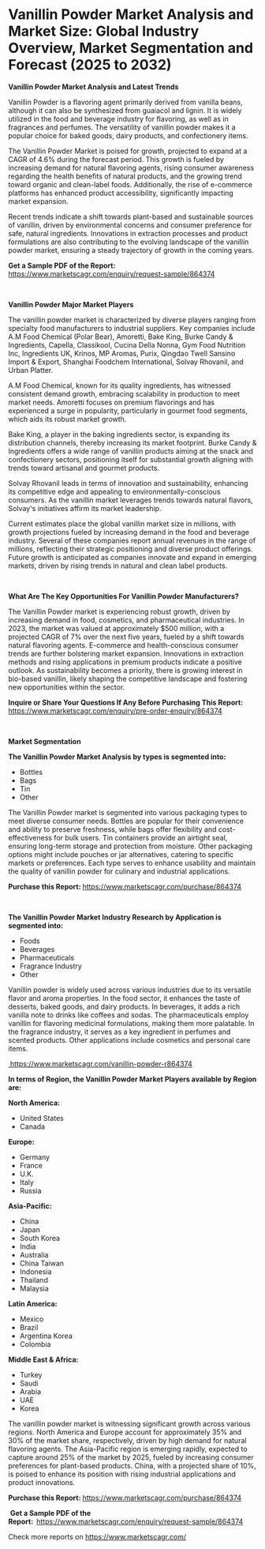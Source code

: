 <p><h1>Vanillin Powder Market Analysis and Market Size: Global Industry Overview, Market Segmentation and Forecast (2025 to 2032)</h1></p><p><strong>Vanillin Powder Market Analysis and Latest Trends</strong></p>
<p><p>Vanillin Powder is a flavoring agent primarily derived from vanilla beans, although it can also be synthesized from guaiacol and lignin. It is widely utilized in the food and beverage industry for flavoring, as well as in fragrances and perfumes. The versatility of vanillin powder makes it a popular choice for baked goods, dairy products, and confectionery items.</p><p>The Vanillin Powder Market is poised for growth, projected to expand at a CAGR of 4.6% during the forecast period. This growth is fueled by increasing demand for natural flavoring agents, rising consumer awareness regarding the health benefits of natural products, and the growing trend toward organic and clean-label foods. Additionally, the rise of e-commerce platforms has enhanced product accessibility, significantly impacting market expansion. </p><p>Recent trends indicate a shift towards plant-based and sustainable sources of vanillin, driven by environmental concerns and consumer preference for safe, natural ingredients. Innovations in extraction processes and product formulations are also contributing to the evolving landscape of the vanillin powder market, ensuring a steady trajectory of growth in the coming years.</p></p>
<p><strong>Get a Sample PDF of the Report:&nbsp;</strong> <a href="https://www.marketscagr.com/enquiry/request-sample/864374?utm_campaign=2631&utm_medium=2&utm_source=Github&utm_content=ia&utm_term=07042025&utm_id=vanillin-powder">https://www.marketscagr.com/enquiry/request-sample/864374</a></p>
<p>&nbsp;</p>
<p><strong>Vanillin Powder Major Market Players</strong></p>
<p><p>The vanillin powder market is characterized by diverse players ranging from specialty food manufacturers to industrial suppliers. Key companies include A.M Food Chemical (Polar Bear), Amoretti, Bake King, Burke Candy & Ingredients, Capella, Classikool, Cucina Della Nonna, Gym Food Nutrition Inc, Ingredients UK, Krinos, MP Aromas, Purix, Qingdao Twell Sansino Import & Export, Shanghai Foodchem International, Solvay Rhovanil, and Urban Platter.</p><p>A.M Food Chemical, known for its quality ingredients, has witnessed consistent demand growth, embracing scalability in production to meet market needs. Amoretti focuses on premium flavorings and has experienced a surge in popularity, particularly in gourmet food segments, which aids its robust market growth.</p><p>Bake King, a player in the baking ingredients sector, is expanding its distribution channels, thereby increasing its market footprint. Burke Candy & Ingredients offers a wide range of vanillin products aiming at the snack and confectionery sectors, positioning itself for substantial growth aligning with trends toward artisanal and gourmet products.</p><p>Solvay Rhovanil leads in terms of innovation and sustainability, enhancing its competitive edge and appealing to environmentally-conscious consumers. As the vanillin market leverages trends towards natural flavors, Solvay's initiatives affirm its market leadership.</p><p>Current estimates place the global vanillin market size in millions, with growth projections fueled by increasing demand in the food and beverage industry. Several of these companies report annual revenues in the range of millions, reflecting their strategic positioning and diverse product offerings. Future growth is anticipated as companies innovate and expand in emerging markets, driven by rising trends in natural and clean label products.</p></p>
<p>&nbsp;</p>
<p><strong>What Are The Key Opportunities For Vanillin Powder Manufacturers?</strong></p>
<p><p>The Vanillin Powder market is experiencing robust growth, driven by increasing demand in food, cosmetics, and pharmaceutical industries. In 2023, the market was valued at approximately $500 million, with a projected CAGR of 7% over the next five years, fueled by a shift towards natural flavoring agents. E-commerce and health-conscious consumer trends are further bolstering market expansion. Innovations in extraction methods and rising applications in premium products indicate a positive outlook. As sustainability becomes a priority, there is growing interest in bio-based vanillin, likely shaping the competitive landscape and fostering new opportunities within the sector.</p></p>
<p><strong>Inquire or Share Your Questions If Any Before Purchasing This Report:</strong> <a href="https://www.marketscagr.com/enquiry/pre-order-enquiry/864374?utm_campaign=2631&utm_medium=2&utm_source=Github&utm_content=ia&utm_term=07042025&utm_id=vanillin-powder">https://www.marketscagr.com/enquiry/pre-order-enquiry/864374</a></p>
<p>&nbsp;</p>
<p><strong>Market Segmentation</strong></p>
<p><strong>The Vanillin Powder Market Analysis by types is segmented into:</strong></p>
<p><ul><li>Bottles</li><li>Bags</li><li>Tin</li><li>Other</li></ul></p>
<p><p>The Vanillin Powder market is segmented into various packaging types to meet diverse consumer needs. Bottles are popular for their convenience and ability to preserve freshness, while bags offer flexibility and cost-effectiveness for bulk users. Tin containers provide an airtight seal, ensuring long-term storage and protection from moisture. Other packaging options might include pouches or jar alternatives, catering to specific markets or preferences. Each type serves to enhance usability and maintain the quality of vanillin powder for culinary and industrial applications.</p></p>
<p><strong>Purchase this Report:&nbsp;</strong><a href="https://www.marketscagr.com/purchase/864374?utm_campaign=2631&utm_medium=2&utm_source=Github&utm_content=ia&utm_term=07042025&utm_id=vanillin-powder">https://www.marketscagr.com/purchase/864374</a></p>
<p>&nbsp;</p>
<p><strong>The Vanillin Powder Market Industry Research by Application is segmented into:</strong></p>
<p><ul><li>Foods</li><li>Beverages</li><li>Pharmaceuticals</li><li>Fragrance Industry</li><li>Other</li></ul></p>
<p><p>Vanillin powder is widely used across various industries due to its versatile flavor and aroma properties. In the food sector, it enhances the taste of desserts, baked goods, and dairy products. In beverages, it adds a rich vanilla note to drinks like coffees and sodas. The pharmaceuticals employ vanillin for flavoring medicinal formulations, making them more palatable. In the fragrance industry, it serves as a key ingredient in perfumes and scented products. Other applications include cosmetics and personal care items.</p></p>
<p><a href="https://www.marketscagr.com/vanillin-powder-r864374?utm_campaign=2631&utm_medium=2&utm_source=Github&utm_content=ia&utm_term=07042025&utm_id=vanillin-powder">&nbsp;https://www.marketscagr.com/vanillin-powder-r864374</a></p>
<p><strong>In terms of Region, the Vanillin Powder Market Players available by Region are:</strong></p>
<p>
    <p> <strong> North America: </strong>
        <ul>
            <li>United States</li>
            <li>Canada</li>
        </ul>
        </p> 
    <p> <strong> Europe: </strong>
        <ul>
            <li>Germany</li>
            <li>France</li>
            <li>U.K.</li>
            <li>Italy</li>
            <li>Russia</li>
        </ul>
        </p> 
    <p> <strong> Asia-Pacific: </strong>
        <ul>
            <li>China</li>
            <li>Japan</li>
            <li>South Korea</li>
            <li>India</li>
            <li>Australia</li>
            <li>China Taiwan</li>
            <li>Indonesia</li>
            <li>Thailand</li>
            <li>Malaysia</li>
        </ul>
        </p> 
    <p> <strong> Latin America: </strong>
        <ul>
            <li>Mexico</li>
            <li>Brazil</li>
            <li>Argentina Korea</li>
            <li>Colombia</li>
        </ul>
        </p> 
    <p> <strong> Middle East & Africa: </strong>
        <ul>
            <li>Turkey</li>
            <li>Saudi</li>
            <li>Arabia</li>
            <li>UAE</li>
            <li>Korea</li>
        </ul>
    </p>
    </p>
<p><p>The vanillin powder market is witnessing significant growth across various regions. North America and Europe account for approximately 35% and 30% of the market share, respectively, driven by high demand for natural flavoring agents. The Asia-Pacific region is emerging rapidly, expected to capture around 25% of the market by 2025, fueled by increasing consumer preferences for plant-based products. China, with a projected share of 10%, is poised to enhance its position with rising industrial applications and product innovations.</p></p>
<p><strong>Purchase this Report: </strong><a href="https://www.marketscagr.com/purchase/864374?utm_campaign=2631&utm_medium=2&utm_source=Github&utm_content=ia&utm_term=07042025&utm_id=vanillin-powder">https://www.marketscagr.com/purchase/864374</a></p>
<p>&nbsp;<strong>Get a Sample PDF of the Report:&nbsp;&nbsp;</strong><a href="https://www.marketscagr.com/enquiry/request-sample/864374?utm_campaign=2631&utm_medium=2&utm_source=Github&utm_content=ia&utm_term=07042025&utm_id=vanillin-powder">https://www.marketscagr.com/enquiry/request-sample/864374</a></p>
<p><strong></strong></p>
<p>Check more reports on <a href="https://www.marketscagr.com/?utm_campaign=2631&utm_medium=2&utm_source=Github&utm_content=ia&utm_term=07042025&utm_id=vanillin-powder">https://www.marketscagr.com/</a></p>